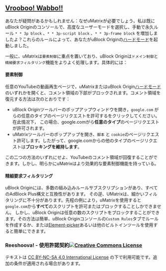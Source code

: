 ﻿## [Vrooboo! Wabbo!!](https://umatrix-rules.github.io/#ovagarava---toc)
 
あなたが疑問があるかもしれません：なぜuMatrixが必要でしょう、私は既にuBlock Originのコンソールで、高度なユーザーモードを選択し、手動で永久ルール `* * 3p block` 、`* * 3p-script block` 、`* * 3p-frame block` を増加しましたよ？これらのルールによって、あなたがuBlock Originの[ハードモード](https://github.com/gorhill/uBlock/wiki/Blocking-mode:-hard-mode)を起動しました。

一般に、uMatrixは`要素制御`に重点を置いており、uBlock Originは`ドメイン制御`と`精細要求フィルタリング`機能をよりよく処理します。具体的には：

#### 要素制御

任意のYouTubeの動画再生ページで，uMatrixまたはuBlock Origin[ハードモード](https://github.com/gorhill/uBlock/wiki/Blocking-mode:-hard-mode)のいずれかを開くと、コメント領域の下部がブロックされます。コメント領域を復元する方法は次のとおりです：

-  uBlock Originツールバーのポップアップウィンドウを開き，`google.com` がらの任意のタイプのページリクエストを許可するをクリックしてください。在此情况下， この場合、google.comがら**任意のタイプ**のページリクエストが許可されます。
- uMatrixツールバーのポップアップを開き、`脚本` と `cookie`のページリクエスト許可します。したがって、google.comからの他のタイプのページリクエストは**ブロッキングを維持します**。

この二つの方法のいずれにせよ、YouTubeのコメント領域が回復することができます。しかし、明らかにuMatrixはより効果的な要素制御機能を持っている。

#### 精細要求フィルタリング

uBlock Originには、多数の組み込みルールサブスクリプションがあり、すべてのAdBlock Plus構文と互換性があります。 その逆、UMatrixは、細かいフィルタリングに不十分があります。先程の例により，uMatrixを使用すると`google.com`から**すべて**のスクリプトを許可またはブロックすることしかできません。 しかし、uBlock Originは任意の数のスクリプトをブロックすることができます。その方法は簡単、uBlock Originコンソールの`Custom Rules`タブでルールを作成するか、または[Element-picker](https://github.com/gorhill/uBlock/wiki/Element-picker)あるいは他のビルトインツールを使用すると簡単にできます。

### Reeshoova! - 使用許諾契約<a rel="license" href="http://creativecommons.org/licenses/by-nc-sa/4.0/"><img alt="Creative Commons License" style="border-width:0" src="https://i.creativecommons.org/l/by-nc-sa/4.0/88x31.png" /></a>
テキストは <a rel="license" href="http://creativecommons.org/licenses/by-nc-sa/4.0/">CC BY-NC-SA 4.0 International License</a>
の下で利用可能です。追加の条件が適用される場合があります。
